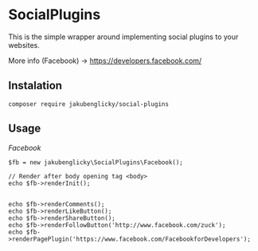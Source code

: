 SocialPlugins
==============
This is the simple wrapper around implementing social plugins to your websites.

More info (Facebook) -> https://developers.facebook.com/ 

Instalation
-----------

	composer require jakubenglicky/social-plugins

Usage
-----
*Facebook*

	$fb = new jakubenglicky\SocialPlugins\Facebook();
	 
	// Render after body opening tag <body> 
    echo $fb->renderInit();
         
    
    echo $fb->renderComments();
    echo $fb->renderLikeButton();
    echo $fb->renderShareButton();
    echo $fb->renderFollowButton('http://www.facebook.com/zuck');
    echo $fb->renderPagePlugin('https://www.facebook.com/FacebookforDevelopers');
